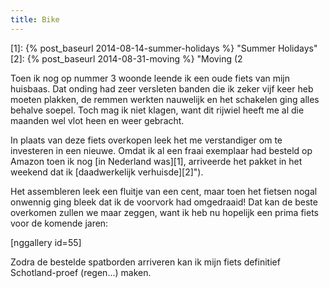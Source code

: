 ```yaml
---
title: Bike
---
```

[1]: {% post_baseurl 2014-08-14-summer-holidays %} "Summer Holidays"
[2]: {% post_baseurl 2014-08-31-moving %} "Moving (2

Toen ik nog op nummer 3 woonde leende ik een oude fiets van mijn huisbaas. Dat onding had zeer versleten banden die ik zeker vijf keer heb moeten plakken, de remmen werkten nauwelijk en het schakelen ging alles behalve soepel. Toch mag ik niet klagen, want dit rijwiel heeft me al die maanden wel vlot heen en weer gebracht.

In plaats van deze fiets overkopen leek het me verstandiger om te investeren in een nieuwe. Omdat ik al een fraai exemplaar had besteld op Amazon toen ik nog [in Nederland was][1], arriveerde het pakket in het weekend dat ik [daadwerkelijk verhuisde][2]").

Het assembleren leek een fluitje van een cent, maar toen het fietsen nogal onwennig ging bleek dat ik de voorvork had omgedraaid! Dat kan de beste overkomen zullen we maar zeggen, want ik heb nu hopelijk een prima fiets voor de komende jaren:

[nggallery id=55]

Zodra de bestelde spatborden arriveren kan ik mijn fiets definitief Schotland-proef (regen...) maken.